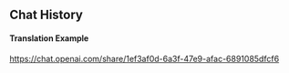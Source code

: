 ## Chat History

#### Translation Example

https://chat.openai.com/share/1ef3af0d-6a3f-47e9-afac-6891085dfcf6